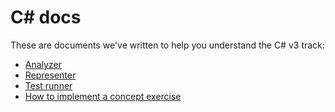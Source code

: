 # C&#35; docs

These are documents we've written to help you understand the C# v3 track:

- [Analyzer][analyzer]
- [Representer][representer]
- [Test runner][test-runner]
- [How to implement a concept exercise][how-to-implement-a-concept-exercise]

[analyzer]: ./analyzer.md
[representer]: ./representer.md
[test-runner]: ./test-runner.md
[how-to-implement-a-concept-exercise]: ./how-to-implement-a-concept-exercise.md
